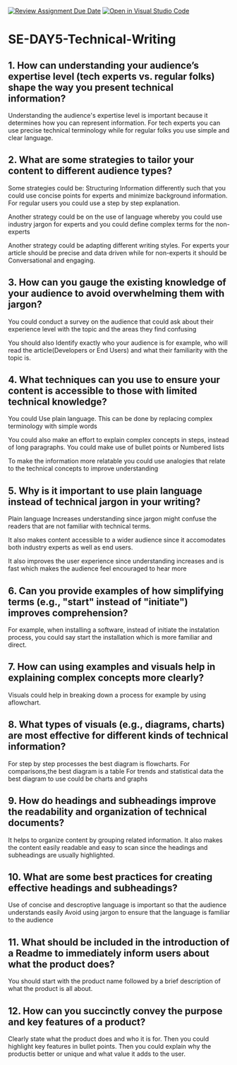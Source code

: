 [![Review Assignment Due Date](https://classroom.github.com/assets/deadline-readme-button-22041afd0340ce965d47ae6ef1cefeee28c7c493a6346c4f15d667ab976d596c.svg)](https://classroom.github.com/a/zsAR-pyY)
[![Open in Visual Studio Code](https://classroom.github.com/assets/open-in-vscode-2e0aaae1b6195c2367325f4f02e2d04e9abb55f0b24a779b69b11b9e10269abc.svg)](https://classroom.github.com/online_ide?assignment_repo_id=18555940&assignment_repo_type=AssignmentRepo)
# SE-DAY5-Technical-Writing
## 1. How can understanding your audience’s expertise level (tech experts vs. regular folks) shape the way you present technical information?
Understanding the audience's expertise level is important because it determines how you can represent information. For tech experts you can use precise technical terminology while for regular folks you use simple and clear language.
## 2. What are some strategies to tailor your content to different audience types?
Some strategies could be:
Structuring Information differently such that you could use concise points for experts and minimize background information. For regular users you could use a  step by step explanation.

Another strategy could be on the use of language whereby you could use industry jargon for experts and you could define complex terms for the non-experts

Another strategy could be adapting different writing styles. For experts your article should be precise and data driven while for non-experts it should be Conversational and engaging.
## 3. How can you gauge the existing knowledge of your audience to avoid overwhelming them with jargon?
You could conduct a survey on the audience that could ask about their experience level with the topic and the areas they find confusing

You should also Identify exactly who your audience is for example, who will read the article(Developers or End Users) and what their familiarity with the topic is.
## 4. What techniques can you use to ensure your content is accessible to those with limited technical knowledge?
You could Use plain language. This can be done by replacing complex terminology with simple words

You could also make an effort to explain complex concepts in steps, instead of long paragraphs. You could make use of bullet points or Numbered lists

To make the information more relatable you could use analogies that relate to the technical concepts to improve understanding
## 5. Why is it important to use plain language instead of technical jargon in your writing?
Plain language Increases understanding since jargon might confuse the readers that are not familiar with technical terms.

It also makes content accessible to a wider audience since it accomodates both industry experts as well as end users.

It also improves the user experience since understanding increases and is fast which makes the audience feel encouraged to hear more
## 6. Can you provide examples of how simplifying terms (e.g., "start" instead of "initiate") improves comprehension?
For example, when installing a software, instead of initiate the instalation process, you could say start the installation which is more familiar and direct.
## 7. How can using examples and visuals help in explaining complex concepts more clearly?
Visuals could help in breaking down a process for example by using aflowchart.

## 8. What types of visuals (e.g., diagrams, charts) are most effective for different kinds of technical information?
For step by step processes the best diagram is flowcharts.
For comparisons,the best diagram is a table
For trends and statistical data the best diagram to use could be charts and graphs
## 9. How do headings and subheadings improve the readability and organization of technical documents?
It helps to organize content by grouping related information.
It also makes the content easily readable and easy to scan since the headings and subheadings are usually highlighted.
## 10. What are some best practices for creating effective headings and subheadings?
Use of concise and descroptive language is important so that the audience understands easily
Avoid using jargon to ensure that the language is familiar to the audience
## 11. What should be included in the introduction of a Readme to immediately inform users about what the product does?
You should start with the product name followed by a brief description of what the product is all about.
## 12. How can you succinctly convey the purpose and key features of a product?
Clearly state what the product does and who it is for.
Then you could highlight key features in bullet points.
Then you could explain why the productis better or unique and what value it adds to the user.

